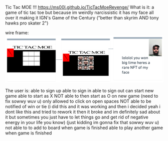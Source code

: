 Tic Tac MOE !!!
https://ms00l.github.io/TicTacMoeRevenge/
What is it: a game of tic tac toe but because im weirdly narcissistic it has my face all over it making it IGN's Game of the Century ("better than skyrim AND tony hawks pro skater 2")

wire frame: ![wire frame](tictac@2x.png)

The user is:
able to sign up
able to sign in
able to sign out
can start new game
able to start as X
NOT able to then start as O on new game (need to fix sowwy wuv u)
only allowed to click on open spaces
NOT able to be notified of win or tie (i did this and it was working and then i decided yeah i dont like this and tried to rework it then it broke and im definitely sad about it but sometimes you just have to let things go and get rid of negative energy in your life you know)
(just kidding im gonna fix that sowwy wuv u)
not able to to add to board when game is finished
able to play another game when game is finished